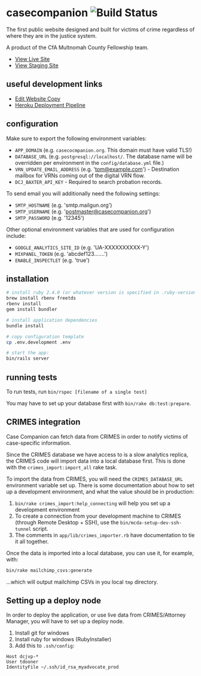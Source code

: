 # casecompanion ![Build Status](https://travis-ci.org/multnomah-fellowship/casecompanion.svg?branch=master)
The first public website designed and built for victims of crime regardless of where they are in the justice system.

A product of the CfA Multnomah County Fellowship team.

* [View Live Site](https://casecompanion.org)
* [View Staging Site](https://staging.casecompanion.org)

## useful development links

* [Edit Website Copy](https://github.com/multnomah-fellowship/myadvocate/edit/master/config/locales/en.yml)
* [Heroku Deployment Pipeline](https://dashboard.heroku.com/pipelines/271e11fe-1847-47d2-867a-d19bd13998f3)

## configuration
Make sure to export the following environment variables:

* `APP_DOMAIN` (e.g. `casecocmpanion.org`. This domain must have valid TLS!)
* `DATABASE_URL` (e.g. `postgresql://localhost/`. The database name will be
    overridden per environment in the `config/database.yml` file.)
* `VRN_UPDATE_EMAIL_ADDRESS` (e.g. 'tom@example.com') - Destination mailbox for
    VRNs coming out of the digital VRN flow.
* `DCJ_BAXTER_API_KEY` - Required to search probation records.

To send email you will additionally need the following settings:

* `SMTP_HOSTNAME` (e.g. 'smtp.mailgun.org')
* `SMTP_USERNAME` (e.g. 'postmaster@casecompanion.org')
* `SMTP_PASSWORD` (e.g. '12345')

Other optional environment variables that are used for configuration include:

* `GOOGLE_ANALYTICS_SITE_ID` (e.g. 'UA-XXXXXXXXXX-Y')
* `MIXPANEL_TOKEN` (e.g. 'abcdef123.......')
* `ENABLE_INSPECTLET` (e.g. 'true')

## installation
```bash
# install ruby 2.4.0 (or whatever version is specified in .ruby-version)
brew install rbenv freetds
rbenv install
gem install bundler

# install application dependencies
bundle install

# copy configuration template
cp .env.development .env

# start the app:
bin/rails server
```

## running tests
To run tests, run `bin/rspec [filename of a single test]`

You may have to set up your database first with `bin/rake db:test:prepare`.

## CRIMES integration
Case Companion can fetch data from CRIMES in order to notify victims of case-specific information.

Since the CRIMES database we have access to is a slow analytics replica, the CRIMES code will import data into a local database first. This is done with the `crimes_import:import_all` rake task.

To import the data from CRIMES, you will need the `CRIMES_DATABASE_URL`
environment variable set up. There is some documentation about how to set up a
development environment, and what the value should be in production:

1. `bin/rake crimes_import:help_connecting` will help you set up a development
   environment
2. To create a connection from your development machine to CRIMES (through Remote Desktop + SSH), use the
   `bin/mcda-setup-dev-ssh-tunnel` script.
3. The comments in `app/lib/crimes_importer.rb` have documentation to tie it all together.

Once the data is imported into a local database, you can use it, for example, with:

```bash
bin/rake mailchimp_csvs:generate
```

...which will output mailchimp CSVs in you local `tmp` directory.

## Setting up a deploy node
In order to deploy the application, or use live data from CRIMES/Attorney Manager, you will have to set up a deploy node.

1. Install git for windows
2. Install ruby for windows (RubyInstaller)
3. Add this to `.ssh/config`:

```
Host dcjvp-*
User tdooner
IdentityFile ~/.ssh/id_rsa_myadvocate_prod
```

